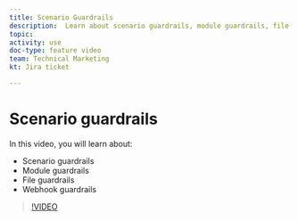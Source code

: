 ```yaml
---
title: Scenario Guardrails
description:  Learn about scenario guardrails, module guardrails, file guardrails, and webhook guardrails, all in [!DNL Adobe Workfront Fusion].
topic: 
activity: use
doc-type: feature video
team: Technical Marketing
kt: Jira ticket 

---
```

# Scenario guardrails

In this video, you will learn about:

* Scenario guardrails
* Module guardrails
* File guardrails
* Webhook guardrails

>[!VIDEO](https://video.tv.adobe.com/v/335314/?quality=12)
